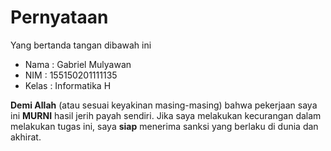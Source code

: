 # Pernyataan

Yang bertanda tangan dibawah ini

* Nama : Gabriel Mulyawan
* NIM : 155150201111135
* Kelas : Informatika H

**Demi Allah** (atau sesuai keyakinan masing-masing) bahwa pekerjaan saya ini **MURNI** hasil jerih payah sendiri. Jika saya melakukan kecurangan dalam melakukan tugas ini, saya **siap** menerima sanksi yang berlaku di dunia dan akhirat.
